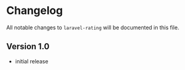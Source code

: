 # Changelog

All notable changes to `laravel-rating` will be documented in this file.

## Version 1.0

- initial release
